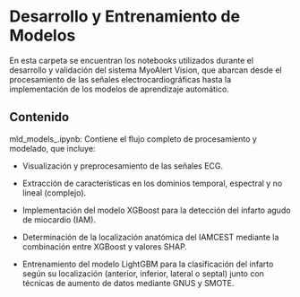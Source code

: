 # Desarrollo y Entrenamiento de Modelos

En esta carpeta se encuentran los notebooks utilizados durante el desarrollo y validación del sistema MyoAlert Vision, que abarcan desde el procesamiento de las señales electrocardiográficas hasta la implementación de los modelos de aprendizaje automático.

## Contenido

mld_models_.ipynb: Contiene el flujo completo de procesamiento y modelado, que incluye:

- Visualización y preprocesamiento de las señales ECG.

- Extracción de características en los dominios temporal, espectral y no lineal (complejo).

- Implementación del modelo XGBoost para la detección del infarto agudo de miocardio (IAM).

- Determinación de la localización anatómica del IAMCEST mediante la combinación entre XGBoost y valores SHAP.

- Entrenamiento del modelo LightGBM para la clasificación del infarto según su localización (anterior, inferior, lateral o septal) junto con técnicas de aumento de datos mediante GNUS y SMOTE.
